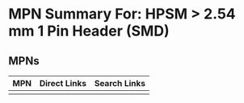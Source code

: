 



# MPN Summary For: HPSM > 2.54 mm 1 Pin Header (SMD)

## MPNs
  

|MPN|Direct Links|Search Links|
| :--- | :--- | :--- |
||||
